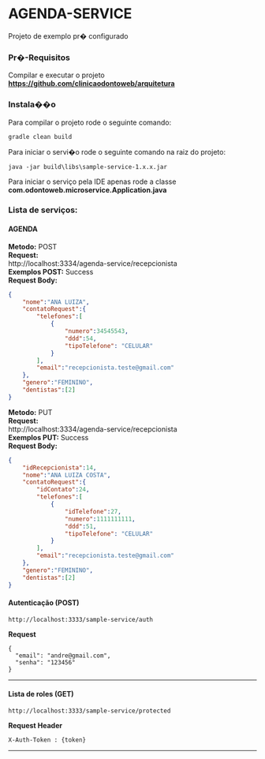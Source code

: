 # AGENDA-SERVICE

Projeto de exemplo pr� configurado

### Pr�-Requisitos

Compilar e executar o projeto **https://github.com/clinicaodontoweb/arquitetura**

### Instala��o

Para compilar o projeto rode o seguinte comando:

`gradle clean build`

Para iniciar o servi�o rode o seguinte comando na raiz do projeto:

`java -jar build\libs\sample-service-1.x.x.jar`

Para iniciar o serviço pela IDE apenas rode a classe **com.odontoweb.microservice.Application.java**

### Lista de serviços:

#### AGENDA

**Metodo:** POST <br />
**Request:** <br/>
http://localhost:3334/agenda-service/recepcionista <br />
**Exemplos POST:** Success <br />
**Request Body:**
```json
{
	"nome":"ANA LUIZA",
	"contatoRequest":{
		"telefones":[
			{
				"numero":34545543,
				"ddd":54,
				"tipoTelefone": "CELULAR"
			}
		],
		"email":"recepcionista.teste@gmail.com"
	},
	"genero":"FEMININO",
	"dentistas":[2]
}
```

**Metodo:** PUT <br />
**Request:** <br/>
http://localhost:3334/agenda-service/recepcionista <br />
**Exemplos PUT:** Success <br />
**Request Body:**
```json
{
	"idRecepcionista":14,
	"nome":"ANA LUIZA COSTA",
	"contatoRequest":{
		"idContato":24,
		"telefones":[
			{
				"idTelefone":27,
				"numero":1111111111,
				"ddd":51,
				"tipoTelefone": "CELULAR"
			}
		],
		"email":"recepcionista.teste@gmail.com"
	},
	"genero":"FEMININO",
	"dentistas":[2]
}
```



#### Autenticação (POST)

```
http://localhost:3333/sample-service/auth
```

**Request**

```
{
  "email": "andre@gmail.com",
  "senha": "123456"
}
```

--------------------------------------------


#### Lista de roles (GET)

```
http://localhost:3333/sample-service/protected
```

**Request Header**

`
X-Auth-Token : {token}
`

--------------------------------------------

